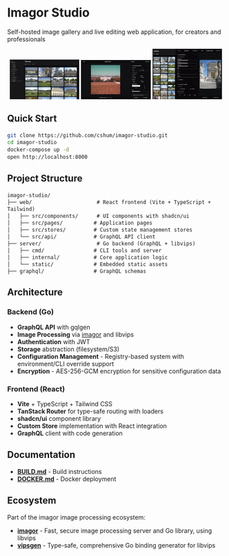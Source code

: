 # Imagor Studio

Self-hosted image gallery and live editing web application, for creators and professionals

<div align="center">
  <img src="assets/gallery.jpg" alt="Gallery" width="32%" />
  <img src="assets/editor.jpg" alt="Editor" width="32%" />
  <img src="assets/mobile.jpg" alt="Mobile" width="32%" />
</div>

## Quick Start

```bash
git clone https://github.com/cshum/imagor-studio.git
cd imagor-studio
docker-compose up -d
open http://localhost:8000
```

## Project Structure

```
imagor-studio/
├── web/                     # React frontend (Vite + TypeScript + Tailwind)
│   ├── src/components/      # UI components with shadcn/ui
│   ├── src/pages/          # Application pages
│   ├── src/stores/         # Custom state management stores
│   └── src/api/            # GraphQL API client
├── server/                  # Go backend (GraphQL + libvips)
│   ├── cmd/                # CLI tools and server
│   ├── internal/           # Core application logic
│   └── static/             # Embedded static assets
├── graphql/                # GraphQL schemas
```

## Architecture

### Backend (Go)
- **GraphQL API** with gqlgen
- **Image Processing** via [imagor](https://github.com/cshum/imagor) and libvips
- **Authentication** with JWT
- **Storage** abstraction (filesystem/S3)
- **Configuration Management** - Registry-based system with environment/CLI override support
- **Encryption** - AES-256-GCM encryption for sensitive configuration data

### Frontend (React)
- **Vite** + TypeScript + Tailwind CSS
- **TanStack Router** for type-safe routing with loaders
- **shadcn/ui** component library
- **Custom Store** implementation with React integration
- **GraphQL** client with code generation

## Documentation

- **[BUILD.md](BUILD.md)** - Build instructions
- **[DOCKER.md](DOCKER.md)** - Docker deployment

## Ecosystem

Part of the imagor image processing ecosystem:
- **[imagor](https://github.com/cshum/imagor)** - Fast, secure image processing server and Go library, using libvips
- **[vipsgen](https://github.com/cshum/vipsgen)** - Type-safe, comprehensive Go binding generator for libvips
